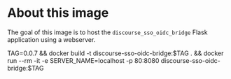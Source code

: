 # About this image

The goal of this image is to host the `discourse_sso_oidc_bridge` Flask application using a webserver.

TAG=0.0.7 && docker build -t discourse-sso-oidc-bridge:$TAG . && docker run --rm -it -e SERVER_NAME=localhost -p 80:8080 discourse-sso-oidc-bridge:$TAG